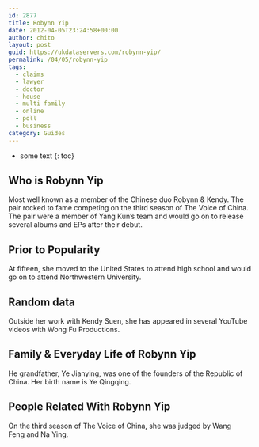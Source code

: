```yaml
---
id: 2877
title: Robynn Yip
date: 2012-04-05T23:24:58+00:00
author: chito
layout: post
guid: https://ukdataservers.com/robynn-yip/
permalink: /04/05/robynn-yip
tags:
  - claims
  - lawyer
  - doctor
  - house
  - multi family
  - online
  - poll
  - business
category: Guides
---
```


* some text
{: toc}
          
          
## Who is  Robynn Yip
                  
                  
                  
Most well known as a member of the Chinese duo Robynn & Kendy. The pair rocked to fame competing on the third season of The Voice of China. The pair were a member of Yang Kun&#8217;s team and would go on to release several albums and EPs after their debut. 
                  
                
                
                
## Prior to Popularity 
                  
                  
                  
At fifteen, she moved to the United States to attend high school and would go on to attend Northwestern University. 
                  
                
                
                
## Random data 
                  
                  
                  
Outside her work with Kendy Suen, she has appeared in several YouTube videos with Wong Fu Productions. 
                  
                
                
                
## Family & Everyday Life of Robynn Yip
                  
                  
                  
He grandfather, Ye Jianying, was one of the founders of the Republic of China. Her birth name is Ye Qingqing. 
                  
                
                
                
## People Related With  Robynn Yip
                  
                  
                  
On the third season of The Voice of China, she was judged by Wang Feng and Na Ying. 
                  
                
              
            
          
          
          
    
    
  
